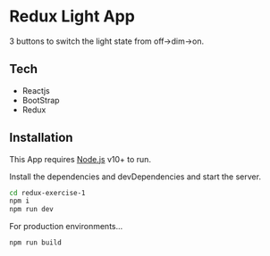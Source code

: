 # Redux Light App


3 buttons to switch the light state from off->dim->on.


## Tech

- Reactjs
- BootStrap
- Redux

## Installation

This App requires [Node.js](https://nodejs.org/) v10+ to run.

Install the dependencies and devDependencies and start the server.

```sh
cd redux-exercise-1
npm i
npm run dev
```

For production environments...

```sh
npm run build
```